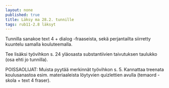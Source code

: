 ```yaml
---
layout: none
published: true
title: Läksy ma 28.2. tunnille
tags: rub11-2.8 läksyt
---
```

Tunnilla sanakoe text 4 + dialog -fraaseista, sekä perjantailta siirretty kuuntelu samalla kouluteemalla. 

Tee lisäksi työvihkon s. 24 yläosasta substantiivien taivutuksen taulukko (osa ehti jo tunnilla).

POISSAOLIJAT:
Muista pyytää merkinnät työvihkon s. 5. Kannattaa treenata koulusanastoa esim. materiaaleista löytyvien quizlettien avulla (temaord - skola + text 4 fraser).
